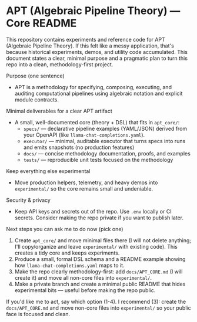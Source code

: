 # APT (Algebraic Pipeline Theory) — Core README

This repository contains experiments and reference code for APT (Algebraic Pipeline Theory).
If this felt like a messy application, that's because historical experiments, demos, and utility code accumulated.
This document states a clear, minimal purpose and a pragmatic plan to turn this repo into a clean, methodology-first project.

Purpose (one sentence)
- APT is a methodology for specifying, composing, executing, and auditing computational pipelines using algebraic notation and explicit module contracts.

Minimal deliverables for a clear APT artifact
- A small, well-documented core (theory + DSL) that fits in `apt_core/`:
  - `specs/` — declarative pipeline examples (YAML/JSON) derived from your OpenAPI (like `llama-chat-completions.yaml`).
  - `executor/` — minimal, auditable executor that turns specs into runs and emits snapshots (no production features)
  - `docs/` — concise methodology documentation, proofs, and examples
  - `tests/` — reproducible unit tests focused on the methodology

Keep everything else experimental
- Move production helpers, telemetry, and heavy demos into `experimental/` so the core remains small and undeniable.

Security & privacy
- Keep API keys and secrets out of the repo. Use `.env` locally or CI secrets. Consider making the repo private if you want to publish later.

Next steps you can ask me to do now (pick one)
1) Create `apt_core/` and move minimal files there (I will not delete anything; I'll copy/organize and leave `experimental/` with existing code). This creates a tidy core and keeps experiments.
2) Produce a small, formal DSL schema and a README example showing how `llama-chat-completions.yaml` maps to it.
3) Make the repo clearly methodology-first: add `docs/APT_CORE.md` (I will create it) and move all non-core files into `experimental/`.
4) Make a private branch and create a minimal public README that hides experimental bits — useful before making the repo public.

If you'd like me to act, say which option (1-4). I recommend (3): create the `docs/APT_CORE.md` and move non-core files into `experimental/` so your public face is focused and clean.
